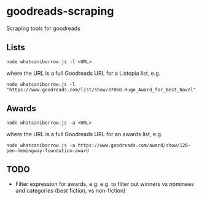 # goodreads-scraping
Scraping tools for goodreads

## Lists

`node whatcaniborrow.js -l <URL>`

where the URL is a full Goodreads URL for a Listopia list, e.g.

`node whatcaniborrow.js -l "https://www.goodreads.com/list/show/37060.Hugo_Award_for_Best_Novel"`

## Awards

`node whatcaniborrow.js -a <URL>`

where the URL is a full Goodreads URL for an awards list, e.g.

`node whatcaniborrow.js -a https://www.goodreads.com/award/show/128-pen-hemingway-foundation-award`

## TODO

- Filter expression for awards, e.g. e.g. to filter out winners vs nominees and categories (best fiction, vs non-fiction)
